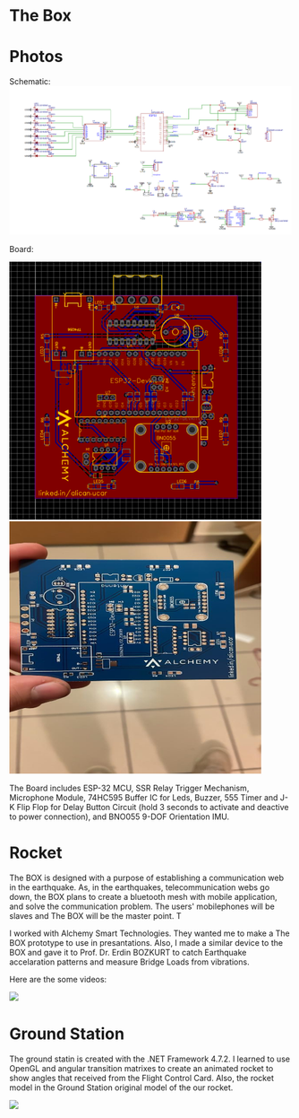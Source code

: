 # The Box
# Photos
<p align="left">
Schematic:
  
<img src="https://github.com/AlihealGit/AlicanUcarPortfolio/blob/main/AlchemyTheBox/Schematic.png">


</p>

Board:
<p align="left">  

<img src="https://github.com/AlihealGit/AlicanUcarPortfolio/blob/main/AlchemyTheBox/Board.png" alt="rocketcard2" border="0" width = 450>
<img src="https://github.com/AlihealGit/AlicanUcarPortfolio/blob/main/AlchemyTheBox/alchemythebox.jpg" alt="rocketcard3" border="0" width = 450 height= 450>

</p>

The Board includes ESP-32 MCU, SSR Relay Trigger Mechanism, Microphone Module, 74HC595 Buffer IC for Leds, Buzzer, 555 Timer and J-K Flip Flop for Delay Button Circuit (hold 3 seconds to activate and deactive to power connection), and BNO055 9-DOF Orientation IMU.

# Rocket

The BOX is designed with a purpose of establishing a communication web in the earthquake. As, in the earthquakes, telecommunication webs go down, the BOX plans to create a bluetooth mesh with mobile application, and solve the communication problem. The users' mobilephones will be slaves and The BOX will be the master point. T

I worked with Alchemy Smart Technologies. They wanted me to make a The BOX prototype to use in presantations. Also, I made a similar device to the BOX and gave it to Prof. Dr. Erdin BOZKURT to catch Earthquake accelaration patterns and measure Bridge Loads from vibrations.

Here are the some videos:

<img src="https://github.com/AlihealGit/AlicanUcarPortfolio/blob/main/AlchemyTheBox/thebox1.gif">

# Ground Station

The ground statin is created with the .NET Framework 4.7.2. I learned to use OpenGL and angular transition matrixes to create an animated rocket to show angles that received from the Flight Control Card. Also, the rocket model in the Ground Station original model of the our rocket.

<img src="https://github.com/AlihealGit/AlicanUcarPortfolio/blob/main/GST.gif">
